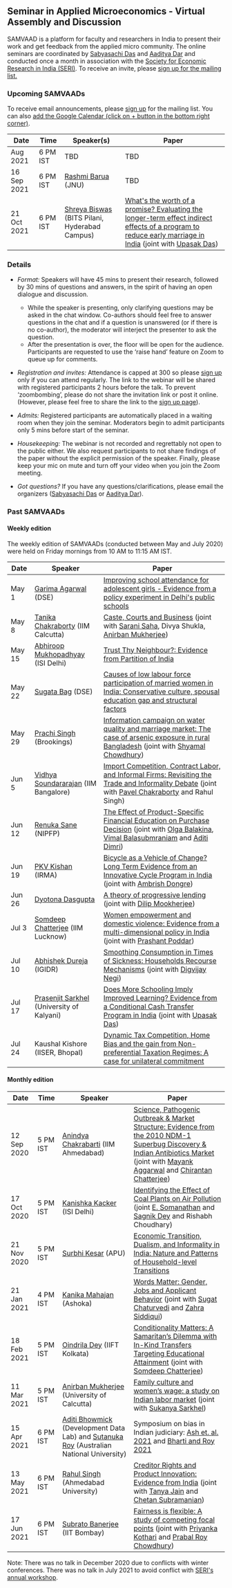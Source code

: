## Seminar in Applied Microeconomics - Virtual Assembly and Discussion 

SAMVAAD is a platform for faculty and researchers in India to present their work and get feedback from the applied micro community. The online seminars are coordinated by [Sabyasachi Das](https://dassabyasachi.wordpress.com/) and [Aaditya Dar](http://aadityadar.com) and conducted once a month in association with the [Society for Economic Research in India (SERI)](http://seri-india.org/). To receive an invite, please [sign up for the mailing list.](https://forms.gle/JsXhRoNskxuKQuk59)

### Upcoming SAMVAADs

To receive email announcements, please [sign up](https://forms.gle/JsXhRoNskxuKQuk59) for the mailing list. You can also [add the Google Calendar (click on + button in the bottom right corner)](https://calendar.google.com/calendar/embed?src=qiecighlpncmddln5dnnnm4hko%40group.calendar.google.com&ctz=Asia%2FKolkata).

<!--
<table>
  <tr>
    <td><b>Date</b></td>
    <td><b>Speaker</b></td>
    <td><b>Paper</b></td>
  </tr>
  <tr>
    <td colspan="3">No seminar in July in lieu of <a href = "https://seri-india.org/annual-workshop/">SERI's annual workshop</a>. <a href = "https://seriindiadotorg.files.wordpress.com/2021/07/seriworkshop2021_schedule-1.pdf">Program</a>. <a href = "https://zoom.us/webinar/register/WN_RjtSqeQKSaWwiMdnSi6l9A">Registration</a>.</td>
  </tr>
</table>
-->

<!-- <td colspan="2">Update as on June 18: The seminar schedule will be shared soon</td> -->

| Date | Time |  Speaker(s) | Paper |
| ---- | ---- |  ------- | ----- | 
| Aug 2021 | 6 PM IST | TBD | TBD
| 16 Sep 2021 | 6 PM IST | [Rashmi Barua](https://sites.google.com/site/rbaruabhowmik/) (JNU) | TBD
| 21 Oct 2021 | 6 PM IST | [Shreya Biswas](https://sites.google.com/hyderabad.bits-pilani.ac.in/shreya-biswas/home?authuser=0) (BITS Pilani, Hyderabad Campus) | [What's the worth of a promise? Evaluating the longer-term effect indirect effects of a program to reduce early marriage in India](https://www.dropbox.com/s/gssm7bpijpofdj3/What%E2%80%99s%20the%20worth%20of%20a%20promise%20Evaluating%20the%20longer-term%20indirect%20effects%20of%20a%20program%20to%20reduce%20early%20marriage%20in%20India_Biswas_Das.pdf?dl=0) (joint with [Upasak Das](https://sites.google.com/site/upasakdas/home))

### Details 

- _Format:_ Speakers will have 45 mins to present their research, followed by 30 mins of questions and answers, in the spirit of having an open dialogue and discussion. 
  - While the speaker is presenting, only clarifying questions may be asked in the chat window. Co-authors should feel free to answer questions in the chat and if a question is unanswered (or if there is no co-author), the moderator will interject the presenter to ask the question. 
  - After the presentation is over, the floor will be open for the audience. Participants are requested to use the ‘raise hand’ feature on Zoom to queue up for comments.

- _Registration and invites:_ Attendance is capped at 300 so please [sign up](https://forms.gle/JsXhRoNskxuKQuk59) only if you can attend regularly. The link to the webinar will be shared with registered participants 2 hours before the talk. To prevent ‘zoombombing’, please do not share the invitation link or post it online. (However, please feel free to share the link to the [sign up page](https://forms.gle/JsXhRoNskxuKQuk59)). 

- _Admits:_ Registered participants are automatically placed in a waiting room when they join the seminar. Moderators begin to admit participants only 5 mins before start of the seminar. <!--- If you join after 9:55 AM, please wait for a couple of minutes for the moderators to let you in. -->

<!--- - _Scheduling:_ Presentations are invite only. -->

- _Housekeeping:_ The webinar is not recorded and regrettably not open to the public either. We also request participants to not share findings of the paper without the explicit permission of the speaker. Finally, please keep your mic on mute and turn off your video when you join the Zoom meeting.

- _Got questions?_ If you have any questions/clarifications, please email the organizers ([Sabyasachi Das](mailto:sabya.economist@gmail.com) or [Aaditya Dar](mailto:aadityadar@gmail.com)).

<!--- | Date | Speaker | Paper | -->
<!--- | ---- | ------- | ----- | -->



### Past SAMVAADs

#### Weekly edition 

The weekly edition of SAMVAADs (conducted between May and July 2020) were held on Friday mornings from 10 AM to 11:15 AM IST.

<!--- Starting May 2020, the online seminars were conducted on Zoom every Friday from 10 AM to 11:15 AM IST. The weekly edition of SAMVAAD concluded on July 24, 2020. Going forward, SAMVAADs will be conducted once a month in association with [Society for Economic Research in India (SERI)](http://seri-india.org/). -->

| Date | Speaker | Paper |
| ---- | ------- | ----- | 
| May 1 | [Garima Agarwal](https://sites.google.com/view/garima-agarwal) (DSE) | [Improving school attendance for adolescent girls - Evidence from a policy experiment in Delhi's public schools](https://www.isid.ac.in/~epu/acegd2018/papers/GarimaAgarwal.pdf) |
| May 8 | [Tanika Chakraborty](https://www.iimcal.ac.in/users/tanika) (IIM Calcutta) | [Caste, Courts and Business](https://www.dropbox.com/s/0qbjshi7hzkp0jz/Abstract_Webinar_Tanika.pdf?dl=0) (joint with [Sarani Saha](https://www.iitk.ac.in/new/sarani-saha), Divya Shukla, [Anirban Mukherjee](https://sites.google.com/view/anirbanm/home)) | 
| May 15 | [Abhiroop Mukhopadhyay](https://sites.google.com/site/axm359/) (ISI Delhi) | [Trust Thy Neighbour?: Evidence from Partition of India](https://drive.google.com/open?id=1SZlHJhIRjE8Av7R916ZoLseKf5p-O0tj) |
| May 22 | [Sugata Bag](http://econdse.org/sugata/) (DSE) | [Causes of low labour force participation of married women in India: Conservative culture, spousal education gap and structural factors](https://www.dropbox.com/s/mk8xihiou3z03jl/Samvad%20-S%20Bag%20-%20FLFP%20Culture.pdf?dl=0) |
| May 29 | [Prachi Singh](https://sites.google.com/view/prachieco) (Brookings) | [Information campaign on water quality and marriage market: The case of arsenic exposure in rural Bangladesh](https://drive.google.com/file/d/1ZpA_KHr4Vjw0BOCtUu52482QlPLWMlpd/view) (joint with [Shyamal Chowdhury](https://www.sydney.edu.au/arts/about/our-people/academic-staff/shyamal-chowdhury.html)) | 
| Jun 5 | [Vidhya Soundararajan](https://www.iimb.ac.in/user/141/vidhya-soundararajan) (IIM Bangalore) | [Import Competition, Contract Labor, and Informal Firms: Revisiting the Trade and Informality Debate](https://www.dropbox.com/s/2ok57rta4wv4h8e/Trade_and_contract_labor.pdf?dl=0) (joint with [Pavel Chakraborty](https://pavelchakraborty.weebly.com/) and Rahul Singh) |
| Jun 12| [Renuka Sane](http://www.saner.org.in) (NIPFP) | [The Effect of Product-Specific Financial Education on Purchase Decision](https://papers.ssrn.com/sol3/papers.cfm?abstract_id=3519845) (joint with [Olga Balakina](https://sites.google.com/view/olgabalakina/home), [Vimal Balasubmraniam](http://atvariance.in/vimalb/) and [Aditi Dimri](https://sites.google.com/site/aditidimri/cv?authuser=0))|
| Jun 19| [PKV Kishan](https://irma.ac.in/faculty-research/faculty-members/446) (IRMA) | [Bicycle as a Vehicle of Change? Long Term Evidence from an Innovative Cycle Program in India](https://drive.google.com/file/d/1vQGajW25Umf-IciUGSUKspwxOBLfJPAo/) (joint with [Ambrish Dongre](https://www.iima.ac.in/web/faculty/faculty-profiles/ambrish-dongre)) |
| Jun 26| [Dyotona Dasgupta](http://dyotona.weebly.com/) | [A theory of progressive lending](http://dyotona.weebly.com/uploads/4/3/8/7/43875639/dasguptamookherjee_june2020v8.pdf) (joint with [Dilip Mookherjee](http://people.bu.edu/dilipm/)) |
| Jul 3 | [Somdeep Chatterjee](https://sites.google.com/site/somdeepuh) (IIM Lucknow) | [Women empowerment and domestic violence: Evidence from a multi-dimensional policy in India](https://www.dropbox.com/s/qrfs6r2u9p9q5ds/SABLA_final_draft_18_2_2020.pdf?dl=0)  (joint with [Prashant Poddar](https://sites.google.com/view/prashantpoddar)) |
| Jul 10 | [Abhishek Dureja](https://sites.google.com/view/abhishekdureja) (IGIDR) | [Smoothing Consumption in Times of Sickness: Households Recourse Mechanisms](https://www.dropbox.com/s/w5dxsgb5qi16vja/Abstract.pdf?dl=0) (joint with [Digvijay Negi](https://sites.google.com/view/digvijaysnegi/home)) |
| Jul 17 | [Prasenjit Sarkhel](https://sites.google.com/view/prasenjitsarkhel) (University of Kalyani) | [Does More Schooling Imply Improved Learning? Evidence from a Conditional Cash Transfer Program in India](https://www.dropbox.com/s/7k2zlwjbtt32uxh/SAMVAAD_KP_UD_PS.pdf?dl=0) (joint with [Upasak Das](https://sites.google.com/site/upasakdas))
| Jul 24 | Kaushal Kishore (IISER, Bhopal) | [Dynamic Tax Competition, Home Bias and the gain from Non-preferential Taxation Regimes: A case for unilateral commitment](https://www.dropbox.com/s/65g853rvwzehmwm/JPET_Revision_one_Dynamic%20Tac%20Competition.pdf?dl=0)

#### Monthly edition 

| Date | Time |  Speaker | Paper |
| ---- | ---- |  ------- | ----- | 
| 12 Sep 2020 | 5 PM IST | [Anindya Chakrabarti](https://sites.google.com/site/homepageasc/home) (IIM Ahmedabad) | [Science, Pathogenic Outbreak & Market Structure: Evidence from the 2010 NDM-1 Superbug Discovery & Indian Antibiotics Market](https://papers.ssrn.com/sol3/papers.cfm?abstract_id=3660454) (joint with [Mayank Aggarwal](https://scholar.google.co.in/citations?user=kaQs83MAAAAJ&hl=en) and [Chirantan Chatterjee](https://www.chirantanchatterjee.com/)) |
| 17 Oct 2020 | 5 PM IST | [Kanishka Kacker](https://kanishkakacker.wixsite.com/mysite) (ISI Delhi) | [Identifying the Effect of Coal Plants on Air Pollution](https://cd0ab0ba-202c-4f53-bcf0-717fcd194ccd.filesusr.com/ugd/dbe785_7fc4439de7154daa9368207c27ce0beb.pdf) (joint [E. Somanathan](https://www.isid.ac.in/~som/) and [Sagnik Dey](http://web.iitd.ac.in/~sagnik/) and Rishabh Choudhary) |
| 21 Nov 2020 | 5 PM IST | [Surbhi Kesar](https://azimpremjiuniversity.edu.in/SitePages/surbhi-kesar.aspx) (APU) | [Economic Transition, Dualism, and Informality in India: Nature and Patterns of Household-level Transitions](https://cse.azimpremjiuniversity.edu.in/publications/economic-transition-dualism-and-informality-in-india-nature-and-patterns-of-household-level-transitions/) |
| 21 Jan 2021  | 4 PM IST | [Kanika Mahajan](https://sites.google.com/view/kanikamahajan) (Ashoka) | [Words Matter: Gender, Jobs and Applicant Behavior]( https://www.dropbox.com/s/ofsshqp0e0kuj2g/Abstract_Words_matter.pdf?dl=0) (joint with [Sugat Chaturvedi](https://sites.google.com/view/sugatchaturvedi/research) and [Zahra Siddiqui](https://zahra-siddique.com)) |
| 18 Feb 2021 | 5 PM IST | [Oindrila Dey](https://sites.google.com/site/doindrila) (IIFT Kolkata) | [Conditionality Matters: A Samaritan’s Dilemma with In-Kind Transfers Targeting Educational Attainment](https://drive.google.com/file/d/1Nc4CIJfn9B7jh8ln0fKbsGfwyD3K9lfu/view?usp=sharing) (joint with [Somdeep Chatterjee](https://sites.google.com/site/somdeepuh)) | 
| 11 Mar 2021 | 5 PM IST | [Anirban Mukherjee](https://sites.google.com/view/anirbanm/home) (University of Calcutta) | [Family culture and women’s wage: a study on Indian labor market](https://papers.ssrn.com/sol3/papers.cfm?abstract_id=3770404) (joint with [Sukanya Sarkhel](https://sites.google.com/view/sukanyasarkhel/home)) |
| 15 Apr 2021 | 6 PM IST | [Aditi Bhowmick](https://www.linkedin.com/in/aditi-bhowmick-802) (Development Data Lab) and [Sutanuka Roy](https://sites.google.com/view/sutanuka-roy/home) (Australian National University) | Symposium on bias in Indian judiciary: [Ash et. al. 2021](http://www.devdatalab.org/judicial-bias) and [Bharti and Roy 2021](https://www.dropbox.com/s/56ky9e66n9q7ehi/Early_Origin_V1.pdf) |
| 13 May 2021 | 6 PM IST | [Rahul Singh](https://ahduni.edu.in/academics/schools-centres/amrut-mody-school-of-management/faculty/rahul-singh/) (Ahmedabad University) | [Creditor Rights and Product Innovation: Evidence from India](https://www.dropbox.com/sh/5nhrozw9dufgih9/AABMA25Vn_8PdGe5n7TKR2z6a?dl=0) (joint with [Tanya Jain](https://www.iimb.ac.in/node/5209) and [Chetan Subramanian](https://www.iimb.ac.in/user/147/chetan-subramanian))
| 17 Jun 2021 | 6 PM IST | [Subrato Banerjee](https://www.hss.iitb.ac.in/en/faculty-profile/subrato-banerjee) (IIT Bombay) | [Fairness is flexible: A study of competing focal points](https://drive.google.com/file/d/1afoQv2D7QPZlENDUdM6lLzwxZjA08sta/view) (joint with [Priyanka Kothari](https://jgu.edu.in/jgbs/faculty/prof-dr-priyanka-kothari/) and [Prabal Roy Chowdhury](https://www.isid.ac.in/~prabalrc/))


Note: There was no talk in December 2020 due to conflicts with winter conferences. There was no talk in July 2021 to avoid conflict with [SERI's annual workshop](https://seriindiadotorg.files.wordpress.com/2021/07/seriworkshop2021_schedule-1.pdf).
